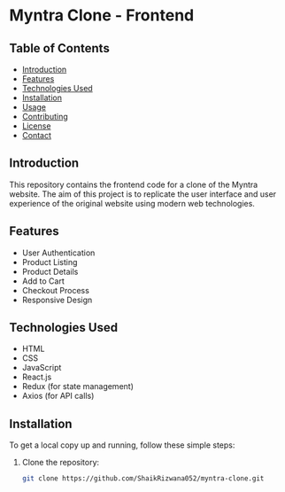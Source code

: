 # Myntra Clone - Frontend

## Table of Contents

- [Introduction](#introduction)
- [Features](#features)
- [Technologies Used](#technologies-used)
- [Installation](#installation)
- [Usage](#usage)
- [Contributing](#contributing)
- [License](#license)
- [Contact](#contact)

## Introduction

This repository contains the frontend code for a clone of the Myntra website. The aim of this project is to replicate the user interface and user experience of the original website using modern web technologies.

## Features

- User Authentication
- Product Listing
- Product Details
- Add to Cart
- Checkout Process
- Responsive Design

## Technologies Used

- HTML
- CSS
- JavaScript
- React.js
- Redux (for state management)
- Axios (for API calls)

## Installation

To get a local copy up and running, follow these simple steps:

1. Clone the repository:
   ```sh
   git clone https://github.com/ShaikRizwana052/myntra-clone.git
   ```

